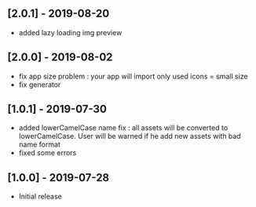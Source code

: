 ## [2.0.1] - 2019-08-20

* added lazy loading img preview


## [2.0.0] - 2019-08-02

* fix app size problem : your app will import only used icons = small size
* fix generator

## [1.0.1] - 2019-07-30

* added lowerCamelCase name fix : all assets will be converted to lowerCamelCase. User will be warned if he add new assets with bad name format
* fixed some errors 

## [1.0.0] - 2019-07-28

* Initial release
